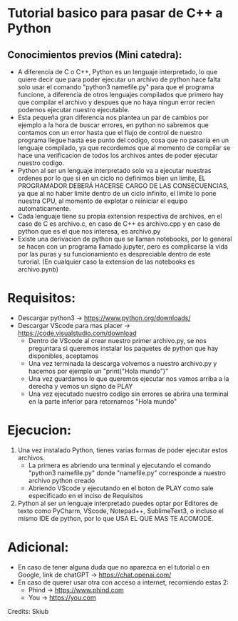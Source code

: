 # Tutorial basico para pasar de C++ a Python


## Conocimientos previos (Mini catedra):
  - A diferencia de C o C++, Python es un lenguaje interpretado, lo que quiere decir que para poder ejecutar un archivo de python hace falta solo usar el comando "python3 namefile.py" para que el programa funcione, a diferencia de otros lenguajes compilados que primero hay que compilar el archivo y despues que no haya ningun error recien podemos ejecutar nuestro ejecutable.
  - Esta pequeña gran diferencia nos plantea un par de cambios por ejemplo a la hora de buscar errores, en python no sabremos que contamos con un error hasta que el flujo de control de nuestro programa llegue hasta ese punto del codigo, cosa que no pasaria en un lenguaje compilado, ya que recordemos que al momento de compilar se hace una verificacion de todos los archivos antes de poder ejecutar nuestro codigo.
  - Python al ser un lenguaje interpretado solo va a ejecutar nuestras ordenes por lo que si en un ciclo no definimos bien un limite, EL PROGRAMADOR DEBERÁ HACERSE CARGO DE LAS CONSECUENCIAS, ya que al no haber limite dentro de un ciclo infinito, el limite lo pone nuestra CPU, al momento de explotar o reiniciar el equipo automaticamente.
  - Cada lenguaje tiene su propia extension respectiva de archivos, en el caso de C es archivo.c, en caso de C++ es archivo.cpp y en caso de python que es el que nos interesa, es archivo.py
  - Existe una derivacion de python que se llaman notebooks, por lo general se hacen con un programa llamado jupyter, pero es complicarse la vida por las puras y su funcionamiento es despreciable dentro de este turorial. (En cualquier caso la extension de las notebooks es archivo.pynb)
  
# Requisitos:
  - Descargar python3 -> https://www.python.org/downloads/
  - Descargar VScode para mas placer -> https://code.visualstudio.com/download
    - Dentro de VScode al crear nuestro primer archivo.py, se nos preguntara si queremos instalar los paquetes de python que hay disponibles, aceptamos
    - Una vez terminada la descarga volvemos a nuestro archivo.py y hacemos por ejemplo un "print("Hola mundo")"
    - Una vez guardamos lo que queremos ejecutar nos vamos arriba a la derecha y vemos un signo de PLAY
    - Una vez ejecutado nuestro codigo sin errores se abrira una terminal en la parte inferior para retornarnos "Hola mundo"
    
# Ejecucion:
 1. Una vez instalado Python, tienes varias formas de poder ejecutar estos archivos.
    - La primera es abriendo una terminal y ejecutando el comando "python3 namefile.py" donde "namefile.py" corresponde a nuestro archivo python creado
    - Abriendo VScode y ejecutando en el boton de PLAY como sale especificado en el inciso de Requisitos
 2. Python al ser un lenguaje interpretado puedes optar por Editores de texto como PyCharm, VScode, Notepad++, SublimeText3, o incluso el mismo IDE de python, por lo que USA EL QUE MAS TE ACOMODE.
 
 
# Adicional:
 - En caso de tener alguna duda que no aparezca en el tutorial o en Google, link de chatGPT -> https://chat.openai.com/
 - En caso de querer usar otra con acceso a internet, recomiendo estas 2:
    - Phind -> https://www.phind.com
    - You -> https://you.com
 
 
 
 Credits: Skiub
